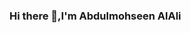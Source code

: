 ### Hi there 👋,I'm Abdulmohseen AlAli

<!--
**ABDULMOHSEEN-AlAli/ABDULMOHSEEN-AlAli** is a ✨ _special_ ✨ repository because its `README.md` (this file) appears on your GitHub profile.

- 🔭 I’m currently working on Computer Club
- 🌱 I’m currently learning Database using SQL
- 💬 Ask me about Flutter, Python, Java and Competitive programing
- 📫 How to reach me: Twitter.. (@AbdulmohseenAli)
- 😄 Pronouns: ...
- ⚡ Fun fact: ...
-->
